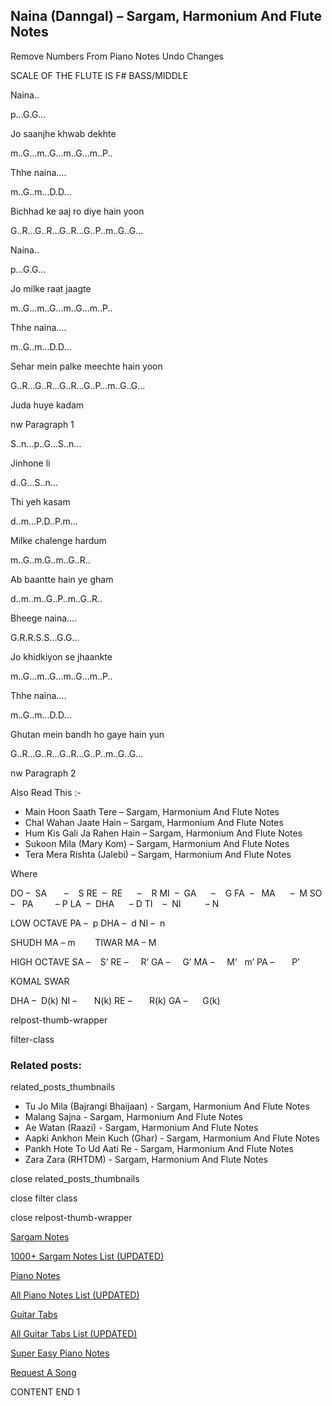 
## Naina (Danngal) – Sargam, Harmonium And Flute Notes

Remove Numbers From Piano Notes
Undo Changes

SCALE OF THE FLUTE IS F# BASS/MIDDLE

Naina..

p…G.G…

Jo saanjhe khwab dekhte

m..G…m..G…m..G…m..P..

Thhe naina….

m..G..m…D.D…

Bichhad ke aaj ro diye hain yoon

G..R…G..R…G..R…G..P..m..G..G…

Naina..

p…G.G…

Jo milke raat jaagte

m..G…m..G…m..G…m..P..

Thhe naina….

m..G..m…D.D…

Sehar mein palke meechte hain yoon

G..R…G..R…G..R…G..P…m..G..G…

Juda huye kadam

nw Paragraph 1

S..n…p..G…S..n…

Jinhone li

d..G…S..n…

Thi yeh kasam

d..m…P.D..P.m…

Milke chalenge hardum

m..G..m.G..m..G..R..

Ab baantte hain ye gham

d..m..m..G..P..m..G..R..

Bheege naina….

G.R.R.S.S…G.G…

Jo khidkiyon se jhaankte

m..G…m..G…m..G…m..P..

Thhe naina….

m..G..m…D.D…

Ghutan mein bandh ho gaye hain yun

G..R…G..R…G..R…G..P..m..G..G…

nw Paragraph 2

Also Read This :-

* Main Hoon Saath Tere – Sargam, Harmonium And Flute Notes
* Chal Wahan Jaate Hain – Sargam, Harmonium And Flute Notes
* Hum Kis Gali Ja Rahen Hain – Sargam, Harmonium And Flute Notes
* Sukoon Mila (Mary Kom) – Sargam, Harmonium And Flute Notes
* Tera Mera Rishta (Jalebi) – Sargam, Harmonium And Flute Notes

Where

DO –  SA       –    S
RE  –  RE      –    R
MI  –  GA      –    G
FA  –   MA      –  M
SO  –   PA         – P
LA  –  DHA      – D
TI    –  NI          – N

LOW OCTAVE
PA –  p
DHA –  d
NI –  n

SHUDH MA – m        TIWAR MA – M

HIGH OCTAVE
SA –    S’
RE –     R’
GA –     G’
MA –     M’   m’
PA –       P’

KOMAL SWAR

DHA –  D(k)
NI –       N(k)
RE –       R(k)
GA –      G(k)

relpost-thumb-wrapper

filter-class

### Related posts:

related_posts_thumbnails

* Tu Jo Mila (Bajrangi Bhaijaan) - Sargam, Harmonium And Flute Notes
* Malang Sajna - Sargam, Harmonium And Flute Notes
* Ae Watan (Raazi) - Sargam, Harmonium And Flute Notes
* Aapki Ankhon Mein Kuch (Ghar) - Sargam, Harmonium And Flute Notes
* Pankh Hote To Ud Aati Re - Sargam, Harmonium And Flute Notes
* Zara Zara (RHTDM) - Sargam, Harmonium And Flute Notes

close related_posts_thumbnails

close filter class

close relpost-thumb-wrapper

[Sargam Notes](https://www.notationsworld.com/sargam-notes.html)

[1000+ Sargam Notes List (UPDATED)](https://www.notationsworld.com/all-songs-list-sargam-notes.html)

[Piano Notes](https://www.notationsworld.com/piano-notes.html)

[All Piano Notes List (UPDATED)](https://www.notationsworld.com/all-songs-list-piano-notes.html)

[Guitar Tabs](https://www.notationsworld.com/guitar-tabs.html)

[All Guitar Tabs List (UPDATED)](https://www.notationsworld.com/all-songs-list-guitar-tabs.html)

[Super Easy Piano Notes](https://studywall.in/)

[Request A Song](https://www.notationsworld.com/request-a-song.html)

CONTENT END 1

